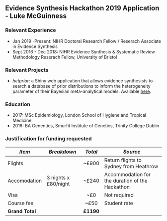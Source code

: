 ## Evidence Synthesis Hackathon 2019 Application - Luke McGuinness

### Relevant Experience

* Jan 2019 -Present: NIHR Doctoral Research Fellow / Reserach Associate in Evidence Synthesis
* Sept 2016 - Dec 2018: NIHR Evidence Synthesis & Systematic Review Methodology Reserach Fellow, University of Bristol



### Relevant Projects
* *hetprior*: a Shiny web application that allows evidence synthesists to search a database of prior distributions to inform the heterogeneity parameter of their Bayesian meta-analytical models. Available [here](https://mcguinlu.shinyapps.io/shiny/). 

### Education

* 2017: MSc Epidemiology, London School of Hygiene and Tropical Medicine
* 2016: BA Genentics, Smurfit Institute of Genetics, Trinity College Dublin

### Justification for funding requested

*Item* | *Breakdown* | *Total* | *Source*
------------ | ------------- | :-------------: | -------------
Flights |  | ~£900 | Return flights to Sydney from Heathrow
Accomodation | 3 nights x £80/night | ~£240 | Accommodation for the duration of the Hackathon
Visa |  | ~£0 | Not required
Course fee |  | ~£50 | Student rate
**Grand Total** | | **£1190** | 
